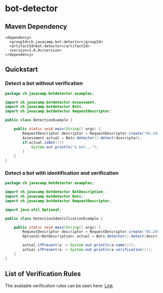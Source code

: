 # bot-detector

## Maven Dependency
```
<dependency>
  <groupId>ch.javacamp.bot-detector</groupId>
  <artifactId>bot-detector</artifactId>
  <version>1.0.0</version>
</dependency>
```
## Quickstart
### Detect a bot without verification
````java
package ch.javacamp.botdetector.examples;

import ch.javacamp.botdetector.Assessment;
import ch.javacamp.botdetector.Bots;
import ch.javacamp.botdetector.RequestDescriptor;

public class DetectionExample {

    public static void main(String[] args) {
        RequestDescriptor descriptor = RequestDescriptor.create("66.249.79.195", "... Googlebot/2.1; ...");
        Assessment actual = Bots.detector().detect(descriptor);
        if(actual.isBot()){
            System.out.println("a bot...");
        }
    }
}

````
### Detect a bot with identification and verification
```java
package ch.javacamp.botdetector.examples;

import ch.javacamp.botdetector.BotDescription;
import ch.javacamp.botdetector.Bots;
import ch.javacamp.botdetector.RequestDescriptor;

import java.util.Optional;

public class DetectionIdentificationExample {

    public static void main(String[] args) {
        RequestDescriptor descriptor = RequestDescriptor.create("66.249.79.195", "... Googlebot/2.1; ...");
        Optional<BotDescription> actual = Bots.detector().detect(descriptor).identifyVerified();

        actual.ifPresent(a -> System.out.println(a.name()));
        actual.ifPresent(a -> System.out.println(a.verification()));
    }
}
```
## List of Verification Rules
The available verification rules can be seen here: 
[Link](https://github.com/UeliKurmann/bot-detector/tree/main/src/main/java/ch/javacamp/botdetector/impl/verifiers)
